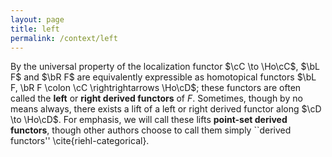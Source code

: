 ```yaml
---
layout: page
title: left
permalink: /context/left
---
```

By the universal property of the localization functor $\cC \to \Ho\cC$, $\bL F$ and $\bR F$ are equivalently expressible as homotopical functors $\bL F, \bR F \colon \cC \rightrightarrows \Ho\cD$; these functors are often called the **left** or **right derived functors** of $F$. Sometimes, though by no means always, there exists a lift of a left or right derived functor along $\cD \to \Ho\cD$. For emphasis, we will call these lifts **point-set derived functors**, though other authors choose to call them simply ``derived functors'' \cite{riehl-categorical}.
